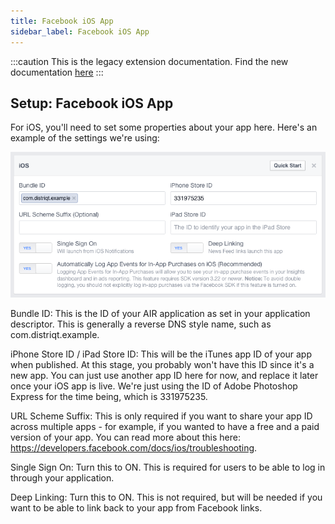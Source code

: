 ```yaml
---
title: Facebook iOS App
sidebar_label: Facebook iOS App
---
```


:::caution
This is the legacy extension documentation. Find the new documentation [here](../facebookapi/)
:::

## Setup: Facebook iOS App

For iOS, you'll need to set some properties about your app here. 
Here's an example of the settings we're using:

![](images/fb-ios-settings.png)

Bundle ID: This is the ID of your AIR application as set in your application descriptor. 
This is generally a reverse DNS style name, such as com.distriqt.example.

iPhone Store ID / iPad Store ID: This will be the iTunes app ID of your app when published. At this stage, you probably won't have this ID since it's a new app. You can just use another app ID here for now, and replace it later once your iOS app is live. We're just using the ID of Adobe Photoshop Express for the time being, which is 331975235.

URL Scheme Suffix: This is only required if you want to share your app ID across multiple apps - for example, if you wanted to have a free and a paid version of your app. You can read more about this here: https://developers.facebook.com/docs/ios/troubleshooting.

Single Sign On: Turn this to ON. This is required for users to be able to log in through your application.

Deep Linking: Turn this to ON. This is not required, but will be needed if you want to be able to link back to your app from Facebook links.



